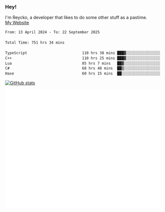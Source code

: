 ### Hey!
I'm Reycko, a developer that likes to do some other stuff as a pastime.  
[My Website](https://reycko.root.sx)

<!--START_SECTION:wakasection-->

```txt
From: 13 April 2024 - To: 22 September 2025

Total Time: 751 hrs 34 mins

TypeScript                         110 hrs 38 mins ███▓░░░░░░░░░░░░░░░░░░░░░   14.06 %
C++                                110 hrs 25 mins ███▓░░░░░░░░░░░░░░░░░░░░░   14.03 %
Lua                                85 hrs 7 mins   ██▓░░░░░░░░░░░░░░░░░░░░░░   10.81 %
C#                                 68 hrs 48 mins  ██▒░░░░░░░░░░░░░░░░░░░░░░   08.74 %
Haxe                               60 hrs 15 mins  ██░░░░░░░░░░░░░░░░░░░░░░░   07.66 %
```

<!--END_SECTION:wakasection-->

[![GitHub stats](https://github-readme-stats.vercel.app/api?username=Reycko&show_icons=true&theme=dark&hide_title=true&count_private=true)](https://github.com/anuraghazra/github-readme-stats)

![Metrics](/github-metrics.svg)
